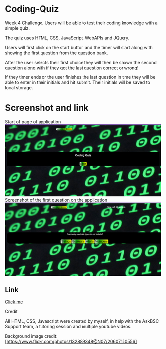 # Coding-Quiz
Week 4 Challenge. Users will be able to test their coding knowledge with a simple quiz.

The quiz uses HTML, CSS, JavaScript, WebAPIs and JQuery. 

Users will first click on the start button and the timer will start along with showing the first question from the question bank. 

After the user selects their first choice they will then be shown the second question along with if they got the last question correct or wrong!

If they timer ends or the user finishes the last question in time they will be able to enter in their initials and hit submit. Their initials will be saved to local storage. 

# Screenshot and link
Start of page of application
![screenshot of first page of application](/Assets/img/Start%20page.png)
Screenshot of the first question on the application
![screenshot of the first question on application](/Assets/img/first%20question%20view.png)
## Link
 [Click me](https://sthogue.github.io/Coding-Quiz/)

Credit

All HTML, CSS, Javascript were created by myself, in help with the AskBSC Support team, a tutoring session and multiple youtube videos.

Background image credit: [https://www.flickr.com/photos/132889348@N07/20607150556]